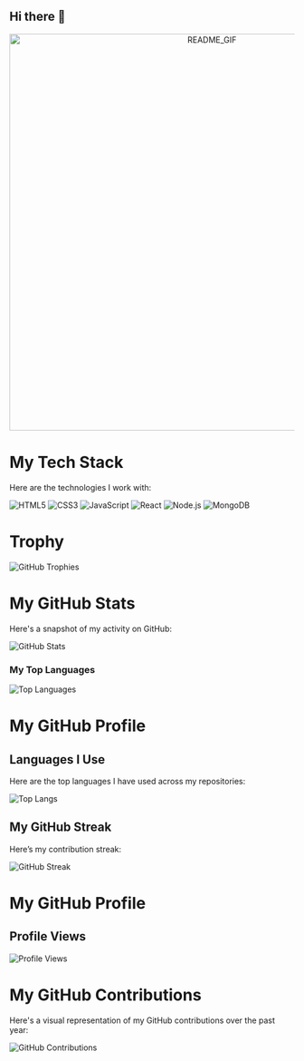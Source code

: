 ## Hi there 👋
<center>
<img src ="https://github.com/user-attachments/assets/ddf11499-5b48-4a60-b174-2579b5bde957" alt = "README_GIF" width = "700" />
</center>

# My Tech Stack

Here are the technologies I work with:

![HTML5](https://img.shields.io/badge/HTML5-%23E34F26.svg?style=flat&logo=html5&logoColor=white)
![CSS3](https://img.shields.io/badge/CSS3-%231572B6.svg?style=flat&logo=css3&logoColor=white)
![JavaScript](https://img.shields.io/badge/JavaScript-%23F7DF1E.svg?style=flat&logo=javascript&logoColor=black)
![React](https://img.shields.io/badge/React-%2361DAFB.svg?style=flat&logo=react&logoColor=black)
![Node.js](https://img.shields.io/badge/Node.js-%23339933.svg?style=flat&logo=node.js&logoColor=white)
![MongoDB](https://img.shields.io/badge/MongoDB-%2347A248.svg?style=flat&logo=mongodb&logoColor=white)


# Trophy

![GitHub Trophies](https://github-profile-trophy.vercel.app/?username=K-risha188)


# My GitHub Stats

Here's a snapshot of my activity on GitHub:

![GitHub Stats](https://github-readme-stats.vercel.app/api?username=K-risha188&show_icons=true&hide_title=true&count_private=true)

### My Top Languages
![Top Languages](https://github-readme-stats.vercel.app/api/top-langs/?username=K-risha188&theme=dark&langs_count=5)

# My GitHub Profile

## Languages I Use

Here are the top languages I have used across my repositories:

![Top Langs](https://github-readme-stats.vercel.app/api/top-langs/?username=K-risha188)




## My GitHub Streak

Here’s my contribution streak:

![GitHub Streak](https://github-readme-streak-stats.herokuapp.com/?user=K-risha188)   

# My GitHub Profile

## Profile Views

![Profile Views](https://komarev.com/ghpvc/?username=K-risha188)

# My GitHub Contributions

Here's a visual representation of my GitHub contributions over the past year:

![GitHub Contributions](https://github-readme-streak-stats.herokuapp.com/?user=K-risha188&theme=radical)








<!--
**K-risha188/K-risha188** is a ✨ _special_ ✨ repository because its `README.md` (this file) appears on your GitHub profile.

Here are some ideas to get you started:

- 🔭 I’m currently working on ...
- 🌱 I’m currently learning ...
- 👯 I’m looking to collaborate on ...
- 🤔 I’m looking for help with ...
- 💬 Ask me about ...
- 📫 How to reach me: ...
- 😄 Pronouns: ...
- ⚡ Fun fact: ...
-->
